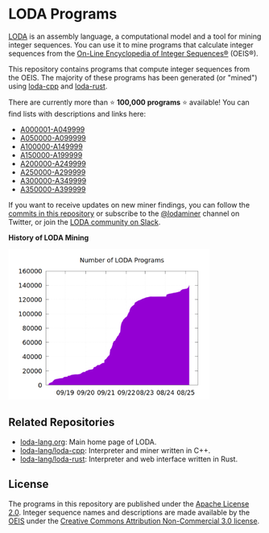 # LODA Programs

[LODA](https://loda-lang.org) is an assembly language, a computational model and a tool for mining integer sequences.
You can use it to mine programs that calculate integer sequences from the [On-Line Encyclopedia of Integer Sequences®](http://oeis.org/) (OEIS®).

This repository contains programs that compute integer sequences from the OEIS. The majority of these programs has been
generated (or "mined") using [loda-cpp](https://github.com/loda-lang/loda-cpp) and [loda-rust](https://github.com/loda-lang/loda-rust).

There are currently more than :star: **100,000 programs** :star: available! You can find lists with descriptions and links here:

* [A000001-A049999](https://loda-lang.org/list0)
* [A050000-A099999](https://loda-lang.org/list1)
* [A100000-A149999](https://loda-lang.org/list2)
* [A150000-A199999](https://loda-lang.org/list3)
* [A200000-A249999](https://loda-lang.org/list4)
* [A250000-A299999](https://loda-lang.org/list5)
* [A300000-A349999](https://loda-lang.org/list6)
* [A350000-A399999](https://loda-lang.org/list7)

If you want to receive updates on new miner findings, you can follow the [commits in this repository](https://github.com/loda-lang/loda-programs/commits/main) or subscribe to the [@lodaminer](https://twitter.com/lodaminer) channel on Twitter, or join the [LODA community on Slack](https://loda-lang.slack.com/).

**History of LODA Mining**

<img src="https://raw.githubusercontent.com/loda-lang/loda-programs/main/program_counts.png" width=400 />

## Related Repositories

* [loda-lang.org](https://loda-lang.org): Main home page of LODA.
* [loda-lang/loda-cpp](https://github.com/loda-lang/loda-cpp): Interpreter and miner written in C++.
* [loda-lang/loda-rust](https://github.com/loda-lang/loda-rust): Interpreter and web interface written in Rust.

## License

The programs in this repository are published under the 
[Apache License 2.0](https://www.apache.org/licenses/LICENSE-2.0).
Integer sequence names and descriptions are made available by the
[OEIS](https://oeis.org/) under the
[Creative Commons Attribution Non-Commercial 3.0 license](https://creativecommons.org/licenses/by-nc/3.0/).
